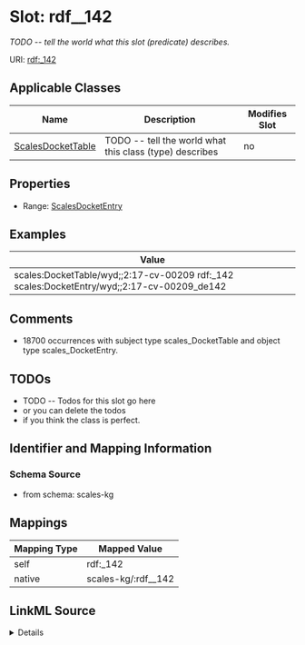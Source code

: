 

# Slot: rdf__142


_TODO -- tell the world what this slot (predicate) describes._





URI: [rdf:_142](http://www.w3.org/1999/02/22-rdf-syntax-ns#_142)



<!-- no inheritance hierarchy -->





## Applicable Classes

| Name | Description | Modifies Slot |
| --- | --- | --- |
| [ScalesDocketTable](../classes/ScalesDocketTable.md) | TODO -- tell the world what this class (type) describes |  no  |







## Properties

* Range: [ScalesDocketEntry](../classes/ScalesDocketEntry.md)






## Examples

| Value |
| --- |
| scales:DocketTable/wyd;;2:17-cv-00209 rdf:_142 scales:DocketEntry/wyd;;2:17-cv-00209_de142 |

## Comments

* 18700 occurrences with subject type scales_DocketTable and object type scales_DocketEntry.

## TODOs

* TODO -- Todos for this slot go here
* or you can delete the todos
* if you think the class is perfect.

## Identifier and Mapping Information







### Schema Source


* from schema: scales-kg




## Mappings

| Mapping Type | Mapped Value |
| ---  | ---  |
| self | rdf:_142 |
| native | scales-kg/:rdf__142 |




## LinkML Source

<details>
```yaml
name: rdf__142
description: TODO -- tell the world what this slot (predicate) describes.
todos:
- TODO -- Todos for this slot go here
- or you can delete the todos
- if you think the class is perfect.
comments:
- 18700 occurrences with subject type scales_DocketTable and object type scales_DocketEntry.
examples:
- value: scales:DocketTable/wyd;;2:17-cv-00209 rdf:_142 scales:DocketEntry/wyd;;2:17-cv-00209_de142
from_schema: scales-kg
rank: 1000
slot_uri: rdf:_142
alias: rdf__142
domain_of:
- scales_DocketTable
range: scales_DocketEntry

```
</details>